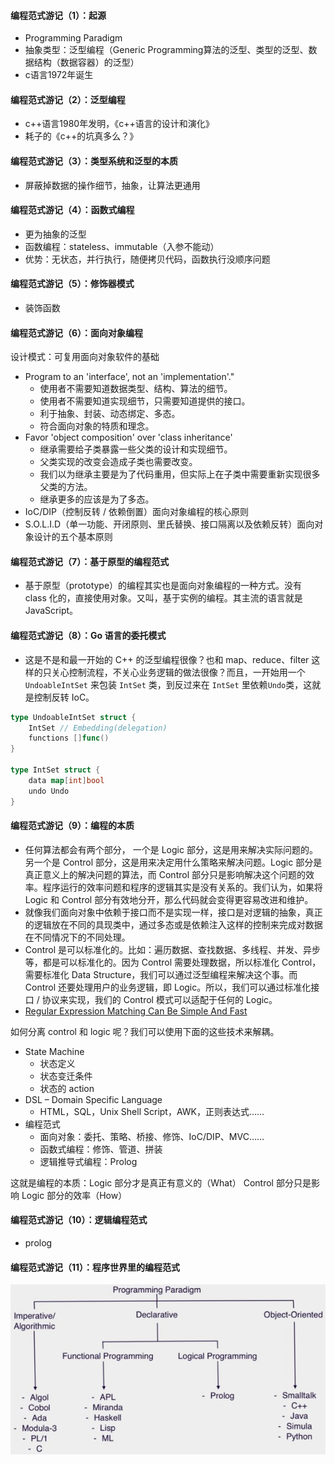#### 编程范式游记（1）：起源
- Programming Paradigm
- 抽象类型：泛型编程（Generic Programming算法的泛型、类型的泛型、数据结构（数据容器）的泛型）
- c语言1972年诞生

#### 编程范式游记（2）：泛型编程
- c++语言1980年发明，《c++语言的设计和演化》
- 耗子的《c++的坑真多么？》

#### 编程范式游记（3）：类型系统和泛型的本质
- 屏蔽掉数据的操作细节，抽象，让算法更通用

#### 编程范式游记（4）：函数式编程
- 更为抽象的泛型
- 函数编程：stateless、immutable（入参不能动）
- 优势：无状态，并行执行，随便拷贝代码，函数执行没顺序问题

#### 编程范式游记（5）：修饰器模式
- 装饰函数

#### 编程范式游记（6）：面向对象编程
设计模式：可复用面向对象软件的基础
- Program to an 'interface', not an 'implementation'."
  - 使用者不需要知道数据类型、结构、算法的细节。
  - 使用者不需要知道实现细节，只需要知道提供的接口。
  - 利于抽象、封装、动态绑定、多态。
  - 符合面向对象的特质和理念。
- Favor 'object composition' over 'class inheritance'
  - 继承需要给子类暴露一些父类的设计和实现细节。
  - 父类实现的改变会造成子类也需要改变。
  - 我们以为继承主要是为了代码重用，但实际上在子类中需要重新实现很多父类的方法。 
  - 继承更多的应该是为了多态。
- IoC/DIP（控制反转 / 依赖倒置）面向对象编程的核心原则
- S.O.L.I.D（单一功能、开闭原则、里氏替换、接口隔离以及依赖反转）面向对象设计的五个基本原则

#### 编程范式游记（7）：基于原型的编程范式
- 基于原型（prototype）的编程其实也是面向对象编程的一种方式。没有 class 化的，直接使用对象。又叫，基于实例的编程。其主流的语言就是 JavaScript。

#### 编程范式游记（8）：Go 语言的委托模式
- 这是不是和最一开始的 C++ 的泛型编程很像？也和 map、reduce、filter 这样的只关心控制流程，不关心业务逻辑的做法很像？而且，一开始用一个 `UndoableIntSet` 来包装 `IntSet` 类，到反过来在 `IntSet` 里依赖`Undo`类，这就是控制反转 IoC。

```go
type UndoableIntSet struct {
    IntSet // Embedding(delegation)
    functions []func()
}

type IntSet struct {
    data map[int]bool
    undo Undo
}
```

#### 编程范式游记（9）：编程的本质
- 任何算法都会有两个部分， 一个是 Logic 部分，这是用来解决实际问题的。另一个是 Control 部分，这是用来决定用什么策略来解决问题。Logic 部分是真正意义上的解决问题的算法，而 Control 部分只是影响解决这个问题的效率。程序运行的效率问题和程序的逻辑其实是没有关系的。我们认为，如果将 Logic 和 Control 部分有效地分开，那么代码就会变得更容易改进和维护。
- 就像我们面向对象中依赖于接口而不是实现一样，接口是对逻辑的抽象，真正的逻辑放在不同的具现类中，通过多态或是依赖注入这样的控制来完成对数据在不同情况下的不同处理。
- Control 是可以标准化的。比如：遍历数据、查找数据、多线程、并发、异步等，都是可以标准化的。因为 Control 需要处理数据，所以标准化 Control，需要标准化 Data Structure，我们可以通过泛型编程来解决这个事。而 Control 还要处理用户的业务逻辑，即 Logic。所以，我们可以通过标准化接口 / 协议来实现，我们的 Control 模式可以适配于任何的 Logic。
- [Regular Expression Matching Can Be Simple And Fast](https://swtch.com/~rsc/regexp/regexp1.html)

如何分离 control 和 logic 呢？我们可以使用下面的这些技术来解耦。 
- State Machine
  - 状态定义
  - 状态变迁条件
  - 状态的 action
- DSL – Domain Specific Language
  - HTML，SQL，Unix Shell Script，AWK，正则表达式……
- 编程范式
  - 面向对象：委托、策略、桥接、修饰、IoC/DIP、MVC……
  - 函数式编程：修饰、管道、拼装
  - 逻辑推导式编程：Prolog

这就是编程的本质：Logic 部分才是真正有意义的（What） Control 部分只是影响 Logic 部分的效率（How）

#### 编程范式游记（10）：逻辑编程范式
- prolog

#### 编程范式游记（11）：程序世界里的编程范式

![image](../../images/ca8ec9b8-ff74-4ded-8adc-92d74d1d6370.jpg)
